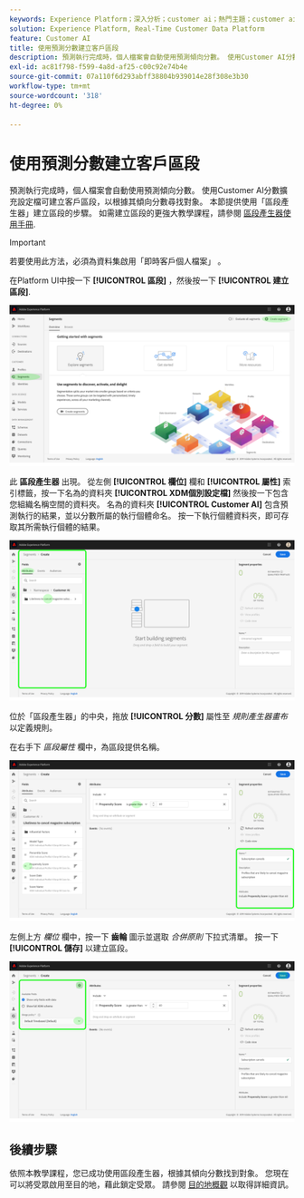 ```yaml
---
keywords: Experience Platform；深入分析；customer ai；熱門主題；customer ai區段
solution: Experience Platform, Real-Time Customer Data Platform
feature: Customer AI
title: 使用預測分數建立客戶區段
description: 預測執行完成時，個人檔案會自動使用預測傾向分數。 使用Customer AI分數擴充設定檔可建立客戶區段，以根據其傾向分數尋找對象。 本節提供使用「區段產生器」建立區段的步驟。
exl-id: ac81f798-f599-4a8d-af25-c00c92e74b4e
source-git-commit: 07a110f6d293abff38804b939014e28f308e3b30
workflow-type: tm+mt
source-wordcount: '318'
ht-degree: 0%

---
```


# 使用預測分數建立客戶區段

預測執行完成時，個人檔案會自動使用預測傾向分數。 使用Customer AI分數擴充設定檔可建立客戶區段，以根據其傾向分數尋找對象。 本節提供使用「區段產生器」建立區段的步驟。 如需建立區段的更強大教學課程，請參閱 [區段產生器使用手冊](../../../segmentation/ui/segment-builder.md).

>[!IMPORTANT]
>
>若要使用此方法，必須為資料集啟用「即時客戶個人檔案」 。

在Platform UI中按一下 **[!UICONTROL 區段]** ，然後按一下 **[!UICONTROL 建立區段]**.

![](../images/user-guide/segments.png)

此 **區段產生器** 出現。 從左側 **[!UICONTROL 欄位]** 欄和 **[!UICONTROL 屬性]** 索引標籤，按一下名為的資料夾 **[!UICONTROL XDM個別設定檔]** 然後按一下包含您組織名稱空間的資料夾。 名為的資料夾 **[!UICONTROL Customer AI]** 包含預測執行的結果，並以分數所屬的執行個體命名。 按一下執行個體資料夾，即可存取其所需執行個體的結果。

![](../images/user-guide/results.png)

位於「區段產生器」的中央，拖放 **[!UICONTROL 分數]** 屬性至 *規則產生器畫布* 以定義規則。

在右手下 *區段屬性* 欄中，為區段提供名稱。

![](../images/user-guide/properties.png)

左側上方 *欄位* 欄中，按一下 **齒輪** 圖示並選取 *合併原則* 下拉式清單。 按一下 **[!UICONTROL 儲存]** 以建立區段。

![](../images/user-guide/merge_policy.png)

## 後續步驟

依照本教學課程，您已成功使用區段產生器，根據其傾向分數找到對象。 您現在可以將受眾啟用至目的地，藉此鎖定受眾。 請參閱 [目的地概觀](../../../destinations/home.md) 以取得詳細資訊。
